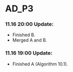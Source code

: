 # AD_P3

### 11.16 20:00 Update:
* Finished B.
* Merged A and B.

### 11.16 19:00 Update:
* Finished A (Algorithm 10.1).

